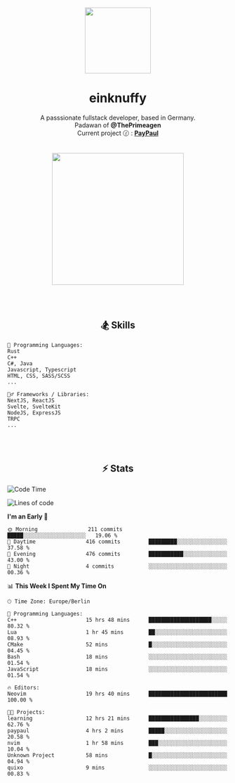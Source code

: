 <p align="center">
   <br />
   <a href="https://github.com/einKnuffy" target="_blank"><img width="150px" src="https://avatars.githubusercontent.com/u/66639485?s=400&u=fc9b6f7cbddb6dfbb93dc63483f7fc7aee75ac2e&v=4" /></a>
   <h1 align="center"><b>einknuffy</b></h1>
   <p align="center">A passsionate fullstack developer, based in Germany. <br/>
   Padawan of <b>@ThePrimeagen</b> <br/>
   Current project 🕜 : <b><a href="https://github.com/einKnuffy/paypaul">PayPaul</a></b><br/><br/>
      
   <p align="center">
      <img src="https://lanyard.cnrad.dev/api/675737917200662539" alt="" width="300px" /></p>
   </p>
</p>

<br/><br/>

<p align="center">
     <h2 align="center"><b>🏂 Skills</b></h2>
      <p align="center">
<!-- <p align="center"><b>That's it. Thanks for reading my profile 🤓</b></p>
<p align="center">
<img align="center" width="150px" src="https://i.kym-cdn.com/entries/icons/facebook/000/016/546/hidethepainharold.jpg" /></p><br/><br/> -->

```text
💬 Programming Languages:
Rust
C++
C#, Java
Javascript, Typescript
HTML, CSS, SASS/SCSS
...

🤹‍♂️ Frameworks / Libraries:
NextJS, ReactJS
Svelte, SvelteKit
NodeJS, ExpressJS
TRPC
...
```
</p>
</p>

<br/><br/>

<p align="center">
    <h2 align="center"><b>⚡ Stats</b></h2>
    <p align="center">

<!--START_SECTION:waka-->
![Code Time](http://img.shields.io/badge/Code%20Time-21%20hrs%2018%20mins-blue)

![Lines of code](https://img.shields.io/badge/From%20Hello%20World%20I%27ve%20Written-8.1%20million%20lines%20of%20code-blue)

**I'm an Early 🐤** 

```text
🌞 Morning                211 commits         █████░░░░░░░░░░░░░░░░░░░░   19.06 % 
🌆 Daytime                416 commits         █████████░░░░░░░░░░░░░░░░   37.58 % 
🌃 Evening                476 commits         ███████████░░░░░░░░░░░░░░   43.00 % 
🌙 Night                  4 commits           ░░░░░░░░░░░░░░░░░░░░░░░░░   00.36 % 
```


📊 **This Week I Spent My Time On** 

```text
🕑︎ Time Zone: Europe/Berlin

💬 Programming Languages: 
C++                      15 hrs 48 mins      ████████████████████░░░░░   80.32 % 
Lua                      1 hr 45 mins        ██░░░░░░░░░░░░░░░░░░░░░░░   08.93 % 
CMake                    52 mins             █░░░░░░░░░░░░░░░░░░░░░░░░   04.45 % 
Bash                     18 mins             ░░░░░░░░░░░░░░░░░░░░░░░░░   01.54 % 
JavaScript               18 mins             ░░░░░░░░░░░░░░░░░░░░░░░░░   01.54 % 

🔥 Editors: 
Neovim                   19 hrs 40 mins      █████████████████████████   100.00 % 

🐱‍💻 Projects: 
learning                 12 hrs 21 mins      ████████████████░░░░░░░░░   62.76 % 
paypaul                  4 hrs 2 mins        █████░░░░░░░░░░░░░░░░░░░░   20.58 % 
nvim                     1 hr 58 mins        ███░░░░░░░░░░░░░░░░░░░░░░   10.04 % 
Unknown Project          58 mins             █░░░░░░░░░░░░░░░░░░░░░░░░   04.94 % 
quixo                    9 mins              ░░░░░░░░░░░░░░░░░░░░░░░░░   00.83 % 
```


<!--END_SECTION:waka-->

   </p>
</p>

<br/>

